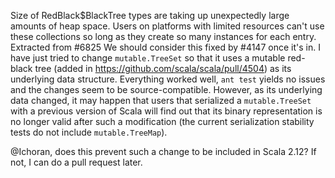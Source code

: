 Size of RedBlack$BlackTree types are taking up unexpectedly large amounts of heap space. Users on platforms with limited resources can't use these collections so long as they create so many instances for each entry.
Extracted from #6825
We should consider this fixed by #4147 once it's in.
I have just tried to change `mutable.TreeSet` so that it uses a mutable red-black tree (added in https://github.com/scala/scala/pull/4504) as its underlying data structure. Everything worked well, `ant test` yields no issues and the changes seem to be source-compatible. However, as its underlying data changed, it may happen that users that serialized a `mutable.TreeSet` with a previous version of Scala will find out that its binary representation is no longer valid after such a modification (the current serialization stability tests do not include `mutable.TreeMap`).

@Ichoran, does this prevent such a change to be included in Scala 2.12? If not, I can do a pull request later.
